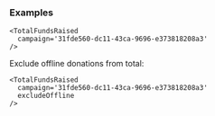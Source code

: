 ### Examples

```
<TotalFundsRaised
  campaign='31fde560-dc11-43ca-9696-e373818208a3'
/>
```

Exclude offline donations from total:

```
<TotalFundsRaised
  campaign='31fde560-dc11-43ca-9696-e373818208a3'
  excludeOffline
/>
```
